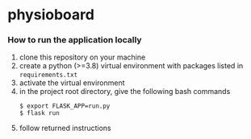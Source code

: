 # physioboard

### How to run the application locally

1. clone this repository on your machine
2. create a python (>=3.8) virtual environment with packages listed in `requirements.txt`
3. activate the virtual environment
4. in the project root directory, give the following bash commands
    ```
    $ export FLASK_APP=run.py
    $ flask run
    ```
5. follow returned instructions